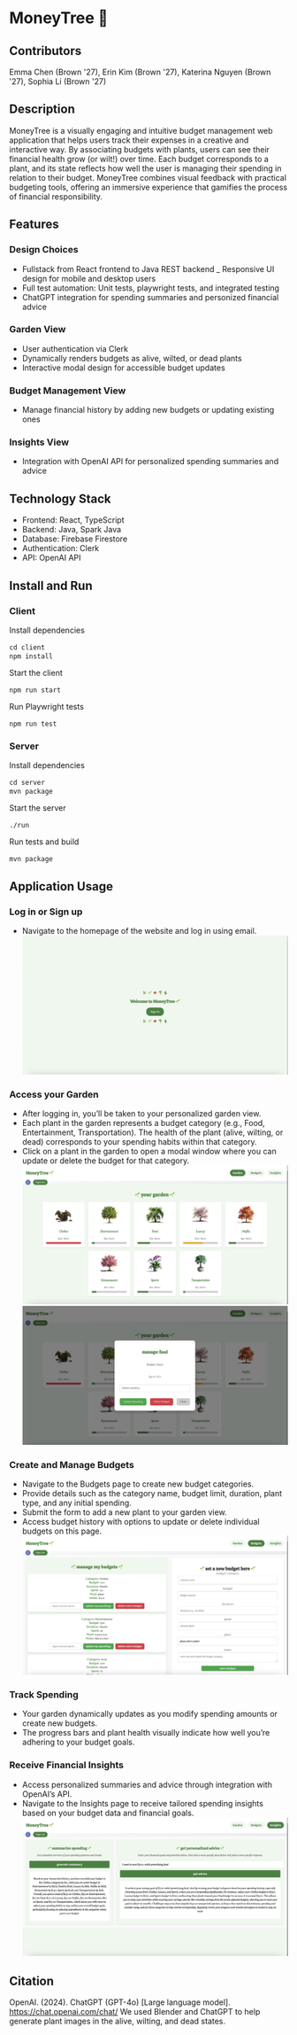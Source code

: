 # MoneyTree 🌱

## Contributors

Emma Chen (Brown '27), Erin Kim (Brown '27), Katerina Nguyen (Brown '27), Sophia Li (Brown '27)

## Description

MoneyTree is a visually engaging and intuitive budget management web application that helps users track their expenses in a creative and interactive way. By associating budgets with plants, users can see their financial health grow (or wilt!) over time. Each budget corresponds to a plant, and its state reflects how well the user is managing their spending in relation to their budget. MoneyTree combines visual feedback with practical budgeting tools, offering an immersive experience that gamifies the process of financial responsibility.

## Features

### Design Choices

- Fullstack from React frontend to Java REST backend
  \_ Responsive UI design for mobile and desktop users
- Full test automation: Unit tests, playwright tests, and integrated testing
- ChatGPT integration for spending summaries and personized financial advice

### Garden View

- User authentication via Clerk
- Dynamically renders budgets as alive, wilted, or dead plants
- Interactive modal design for accessible budget updates

### Budget Management View

- Manage financial history by adding new budgets or updating existing ones

### Insights View

- Integration with OpenAI API for personalized spending summaries and advice

## Technology Stack

- Frontend: React, TypeScript
- Backend: Java, Spark Java
- Database: Firebase Firestore
- Authentication: Clerk
- API: OpenAI API

## Install and Run

### Client

Install dependencies

```agsl
cd client
npm install
```

Start the client

```agsl
npm run start
```

Run Playwright tests

```agsl
npm run test
```

### Server

Install dependencies

```agsl
cd server
mvn package
```

Start the server

```agsl
./run
```

Run tests and build

```agsl
mvn package
```

## Application Usage

### Log in or Sign up

- Navigate to the homepage of the website and log in using email.
  ![homepage](./screenshots/homepage.png)

### Access your Garden

- After logging in, you’ll be taken to your personalized garden view.
- Each plant in the garden represents a budget category (e.g., Food, Entertainment, Transportation). The health of the plant (alive, wilting, or dead) corresponds to your spending habits within that category.
- Click on a plant in the garden to open a modal window where you can update or delete the budget for that category.
  ![homepage](./screenshots/gardenpage.png)
  ![homepage](./screenshots/gardenpopup.png)

### Create and Manage Budgets

- Navigate to the Budgets page to create new budget categories.
- Provide details such as the category name, budget limit, duration, plant type, and any initial spending.
- Submit the form to add a new plant to your garden view.
- Access budget history with options to update or delete individual budgets on this page.
  ![homepage](./screenshots/budgetspage.png)

### Track Spending

- Your garden dynamically updates as you modify spending amounts or create new budgets.
- The progress bars and plant health visually indicate how well you’re adhering to your budget goals.

### Receive Financial Insights

- Access personalized summaries and advice through integration with OpenAI’s API.
- Navigate to the Insights page to receive tailored spending insights based on your budget data and financial goals.
  ![homepage](./screenshots/insightspage.png)

## Citation

OpenAI. (2024). ChatGPT (GPT-4o) [Large language model]. https://chat.openai.com/chat/ We used Blender and ChatGPT to help generate plant images in the alive, wilting, and dead states.
